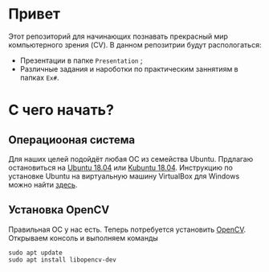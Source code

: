 # Привет
Этот репозиторий для начинающих познавать прекрасный мир компьютерного зрения (CV). В данном репозитрии будут распологаться: 

*  Презентации в папке `Presentation` ;
*  Различные задания и нароботки по практическим заннятиям в папках `Ex#`.

# С чего начать?
## Операциооная система
Для наших целей подойдёт любая ОС из семейства Ubuntu. Прдлагаю остановиться на [Ubuntu 18.04](https://www.ubuntu.com/download/desktop) или [Kubuntu 18.04](https://kubuntu.org/getkubuntu/). Инструкцию по установке Ubuntu на виртуальную машину VirtualBox для Windows можно найти [здесь](http://profitraders.com/Ubuntu/VirtualBoxUbuntuInstall.html). 
## Установка OpenCV
Правильная ОС у нас есть. Теперь потребуется установить [OpenCV](https://opencv.org/). Открываем консоль и выполняем команды 

```console
sudo apt update
sudo apt install libopencv-dev
```
